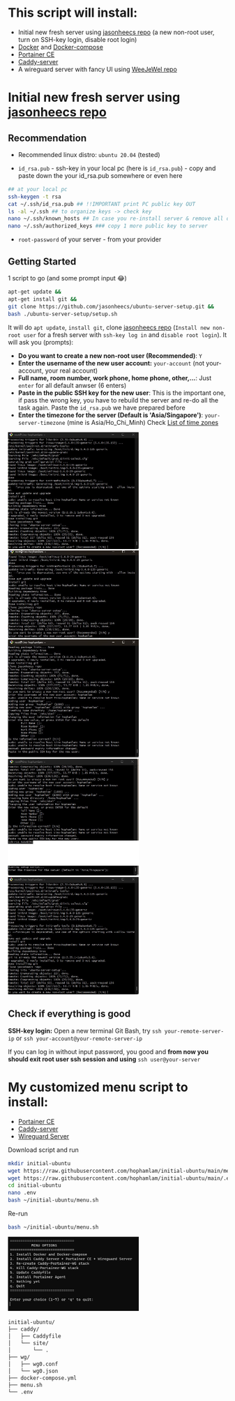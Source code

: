 # This script will install:

- Initial new fresh server using [jasonheecs repo](https://github.com/jasonheecs/ubuntu-server-setup) (a new non-root user, turn on SSH-key login, disable root login)
- [Docker](https://www.digitalocean.com/community/tutorials/how-to-install-and-use-docker-on-ubuntu-20-04) and [Docker-compose](https://www.digitalocean.com/community/tutorials/how-to-install-and-use-docker-compose-on-ubuntu-20-04)
- [Portainer CE](https://docs.portainer.io/start/install-ce)
- [Caddy-server](https://caddyserver.com/)
- A wireguard server with fancy UI using [WeeJeWel repo](https://github.com/WeeJeWel/wg-easy)

# Initial new fresh server using [jasonheecs repo](https://github.com/jasonheecs/ubuntu-server-setup)

## Recommendation

- Recommended linux distro: `ubuntu 20.04` (tested)

- `id_rsa.pub` - ssh-key in your local pc (here is `id_rsa.pub`) - copy and paste down the your id_rsa.pub somewhere or even here

```bash
## at your local pc
ssh-keygen -t rsa
cat ~/.ssh/id_rsa.pub ## !!IMPORTANT print PC public key OUT
ls -al ~/.ssh ## to organize keys -> check key
nano ~/.ssh/known_hosts ## In case you re-install server & remove all old ssh-key from the rebuilt server
nano ~/.ssh/authorized_keys ### copy 1 more public key to server
```

- `root-password` of your server - from your provider

## Getting Started

1 script to go (and some prompt input 😂)

```bash
apt-get update &&
apt-get install git &&
git clone https://github.com/jasonheecs/ubuntu-server-setup.git &&
bash ./ubuntu-server-setup/setup.sh
```

It will do `apt update`, `install git`, clone [jasonheecs repo](https://github.com/jasonheecs/ubuntu-server-setup) (`Install new non-root user` for a fresh server with `ssh-key log in` and `disable root login`). It will ask you (prompts):

- **Do you want to create a new non-root user (Recommended)**: `Y`
- **Enter the username of the new user account:** `your-account` (not your-account, your real account)
- **Full name, room number, work phone, home phone, other,...**: Just `enter` for all default anwser (6 enters)
- **Paste in the public SSH key for the new user**: This is the important one, if pass the wrong key, you have to rebuild the server and re-do all the task again. Paste the `id_rsa.pub` we have prepared before
- **Enter the timezone for the server (Default is 'Asia/Singapore')**: `your-server-timezone` (mine is Asia/Ho_Chi_Minh) Check [List of time zones](https://en.wikipedia.org/wiki/List_of_tz_database_time_zones)

<img src="image/create-new-non-root-user.jpg" width="300"><img src="image/new-user-account.jpg" width="300"><img src="image/ssh-key.jpg" width="300"><img src="image/timezone.jpg" width="300"><img src="https://raw.githubusercontent.com/hophamlam/initial-server/main/image/create-new-non-root-user.jpg" width="300">

## Check if everything is good

**SSH-key login:**
Open a new terminal Git Bash, try `ssh your-remote-server-ip` or `ssh your-account@your-remote-server-ip`

If you can log in without input password, you good and **from now you should exit root user ssh session and using** `ssh user@your-server`

# My customized menu script to install:

- [Portainer CE](https://docs.portainer.io/start/install-ce)
- [Caddy-server](https://caddyserver.com/)
- [Wireguard Server](https://github.com/WeeJeWel/wg-easy)

Download script and run

```bash
mkdir initial-ubuntu
wget https://raw.githubusercontent.com/hophamlam/initial-ubuntu/main/menu.sh -P ~/initial-ubuntu/ &&
wget https://raw.githubusercontent.com/hophamlam/initial-ubuntu/main/.env -P ~/initial-ubuntu/ &&
cd initial-ubuntu
nano .env
bash ~/initial-ubuntu/menu.sh
```

Re-run

```bash
bash ~/initial-ubuntu/menu.sh
```

<img src="image/script.jpg" width="300">

```
initial-ubuntu/
├── caddy/
│   ├── Caddyfile
│   └── site/
│       └── .
├── wg/
│   ├── wg0.conf
│   └── wg0.json
├── docker-compose.yml
├── menu.sh
└── .env
```
